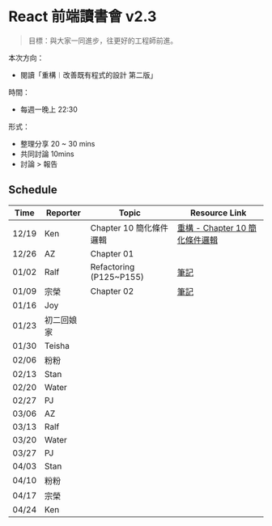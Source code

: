 # React 前端讀書會 v2.3

> 目標：與大家一同進步，往更好的工程師前進。

本次方向：

- 閱讀「重構︱改善既有程式的設計 第二版」

時間：

- 每週一晚上 22:30

形式：

- 整理分享 20 ~ 30 mins
- 共同討論 10mins
- 討論 > 報告

## Schedule

| Time  | Reporter   | Topic | Resource Link |
| ----- | ---------- | ----- | ------------- |
| 12/19 | Ken        | Chapter 10 簡化條件邏輯     |      [重構 - Chapter 10 簡化條件邏輯](https://hackmd.io/@SyqQnpPDTG-JiscjHKTJKA/r14UiCadj) |
| 12/26 | AZ         | Chapter 01  |               |
| 01/02 | Ralf       |  Refactoring (P125~P155) |   [筆記](https://github.com/pjchender/react-study-group/edit/main/v2.3/README.md)   |
| 01/09 | 宗榮       |  Chapter 02  |    [筆記](https://hackmd.io/@OfEpgvOnTP-Az7Yfy2Z6MA/rJ0CevIqs)   |
| 01/16 | Joy        |       |               |
| 01/23 | 初二回娘家 |       |               |
| 01/30 | Teisha     |       |               |
| 02/06 | 粉粉       |       |               |
| 02/13 | Stan       |       |               |
| 02/20 | Water      |       |               |
| 02/27 | PJ         |       |               |
| 03/06 | AZ         |       |               |
| 03/13 | Ralf       |       |               |
| 03/20 | Water      |       |               |
| 03/27 | PJ         |       |               |
| 04/03 | Stan       |       |               |
| 04/10 | 粉粉       |       |               |
| 04/17 | 宗榮       |       |               |
| 04/24 | Ken        |       |               |
